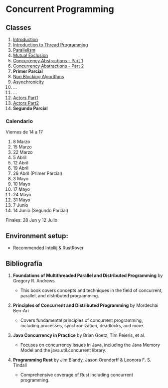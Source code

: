 # Concurrent Programming

## Classes

1. [Introduction](https://raw.githack.com/emiliolg/concurrency/main/slides/introduction.html)
3. [Introduction to Thread Programming](https://html-preview.github.io/?url=https://github.com/emiliolg/concurrency/blob/main/slides/intro_java_rust.html)
4. [Parallelism](https://html-preview.github.io/?url=https://github.com/emiliolg/concurrency/blob/main/slides/parallel.html)
5. [Mutual Exclusion](https://html-preview.github.io/?url=https://github.com/emiliolg/concurrency/blob/main/slides/mutex.html)
6. [Concurrency Abstractions - Part 1](https://html-preview.github.io/?url=https://github.com/emiliolg/concurrency/blob/main/slides/abstractions1.html)
7. [Concurrency Abstractions - Part 2](https://html-preview.github.io/?url=https://github.com/emiliolg/concurrency/blob/main/slides/abstractions2.html)
8. **Primer Parcial**
9. [Non Blocking Algorithms](https://html-preview.github.io/?url=https://github.com/emiliolg/concurrency/blob/main/slides/nonblocking.html)
10. [Asynchronicity](https://html-preview.github.io/?url=https://github.com/emiliolg/concurrency/blob/main/slides/asynchronicity.html)
11. ...
12. ...
13. [Actors Part1](classes/actors1.md)
14. [Actors Part2](classes/actors2.md)
15. **Segundo Parcial**


### Calendario
Viernes de 14 a 17

1. 8 Marzo
2. 15 Marzo
3. 22 Marzo
4. 5 Abril
5. 12 Abril
6. 19 Abril
7. 26 Abril (Primer Parcial)
8. 3 Mayo
9. 10 Mayo
10. 17 Mayo
11. 24 Mayo
12. 31 Mayo
13. 7 Junio
14. 14 Junio (Segundo Parcial)

Finales: 28 Jun y  12 Julio

## Environment setup:

- Recommended Intellij & RustRover

## Bibliografía
1. **Foundations of Multithreaded Parallel and Distributed Programming** by Gregory R. Andrews
   * This book covers concepts and techniques in the field of concurrent, parallel, and distributed programming. 
2. **Principles of Concurrent and Distributed Programming** by Mordechai Ben-Ari
   * Covers fundamental principles of concurrent programming, including processes, synchronization, deadlocks, and more.

3. **Java Concurrency in Practice** by Brian Goetz, Tim Peierls, et al.
   * Focuses on concurrency issues in Java, including the Java Memory Model and the java.util.concurrent library.
 
4. **Programming Rust** by Jim Blandy, Jason Orendorff & Leonora F. S. Tindall
   * Comprehensive coverage of Rust including concurrent programming. 





